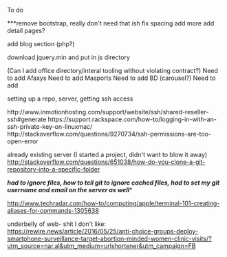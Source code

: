 To do


***remove bootstrap, really don't need that ish
fix spacing
add more
add detail pages?

add blog section (php?)



download jquery.min and put in js directory

(Can I add office directory/interal tooling without violating contract?)
Need to add Afaxys
Need to add Masports
Need to add BD (carousel?)
Need to add


setting up a repo, server, getting ssh access

<garbage windows instructions>
http://www.inmotionhosting.com/support/website/ssh/shared-reseller-ssh#generate

<how to save the encrypted key>
https://support.rackspace.com/how-to/logging-in-with-an-ssh-private-key-on-linuxmac/
http://stackoverflow.com/questions/9270734/ssh-permissions-are-too-open-error

already existing server (I started a project, didn't want to blow it away)
http://stackoverflow.com/questions/651038/how-do-you-clone-a-git-repository-into-a-specific-folder

***had to ignore files, how to tell git to ignore cached files, had to set my git username and email on the server as well****





http://www.techradar.com/how-to/computing/apple/terminal-101-creating-aliases-for-commands-1305638




underbelly of web- shit I don't like: https://rewire.news/article/2016/05/25/anti-choice-groups-deploy-smartphone-surveillance-target-abortion-minded-women-clinic-visits/?utm_source=nar.al&utm_medium=urlshortener&utm_campaign=FB
